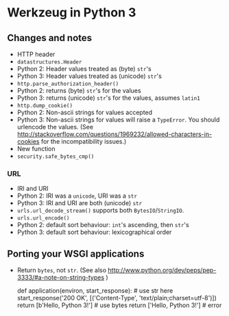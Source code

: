 # Werkzeug in Python 3

## Changes and notes

- HTTP header
 - `datastructures.Header`
  - Python 2: Header values treated as (byte) `str`'s
  - Python 3: Header values treated as (unicode) `str`'s
 - `http.parse_authorization_header()`
  - Python 2: returns (byte) `str`'s for the values
  - Python 3: returns (unicode) `str`'s for the values, assumes `latin1`
 - `http.dump_cookie()`
  - Python 2: Non-ascii strings for values accepted
  - Python 3: Non-ascii strings for values will raise a `TypeError`. You should urlencode the values. (See http://stackoverflow.com/questions/1969232/allowed-characters-in-cookies for the incompatibility issues.)
- New function
 - `security.safe_bytes_cmp()`

### URL

- IRI and URI
 - Python 2: IRI was a `unicode`, URI was a `str`
 - Python 3: IRI and URI are both (unicode) `str`
- `urls.url_decode_stream()` supports both `BytesIO`/`StringIO`.
- `urls.url_encode()`
 - Python 2: default sort behaviour: `int`'s ascending, then `str`'s
 - Python 3: default sort behaviour: lexicographical order

## Porting your WSGI applications

- Return `bytes`, not `str`. (See also http://www.python.org/dev/peps/pep-3333/#a-note-on-string-types )

    def application(environ, start_response):
        # use str here
        start_response('200 OK', [('Content-Type', 'text/plain;charset=utf-8')])
        return [b'Hello, Python 3!']  # use bytes
        return ['Hello, Python 3!']  # error

